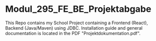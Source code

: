 # Modul_295_FE_BE_Projektabgabe

This Repo contains my School Project containing a Frontend (React), Backend (Java/Maven) using JDBC. Installation guide and general documentation is located in the PDF "Projektdokumentation.pdf".

